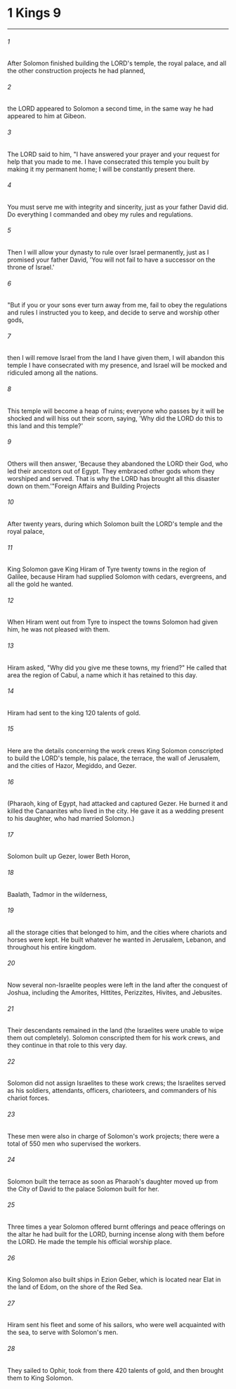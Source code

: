# 1 Kings 9
***



###### 1 
After Solomon finished building the LORD's temple, the royal palace, and all the other construction projects he had planned, 

###### 2 
the LORD appeared to Solomon a second time, in the same way he had appeared to him at Gibeon. 

###### 3 
The LORD said to him, "I have answered your prayer and your request for help that you made to me. I have consecrated this temple you built by making it my permanent home; I will be constantly present there. 

###### 4 
You must serve me with integrity and sincerity, just as your father David did. Do everything I commanded and obey my rules and regulations. 

###### 5 
Then I will allow your dynasty to rule over Israel permanently, just as I promised your father David, 'You will not fail to have a successor on the throne of Israel.' 

###### 6 
"But if you or your sons ever turn away from me, fail to obey the regulations and rules I instructed you to keep, and decide to serve and worship other gods, 

###### 7 
then I will remove Israel from the land I have given them, I will abandon this temple I have consecrated with my presence, and Israel will be mocked and ridiculed among all the nations. 

###### 8 
This temple will become a heap of ruins; everyone who passes by it will be shocked and will hiss out their scorn, saying, 'Why did the LORD do this to this land and this temple?' 

###### 9 
Others will then answer, 'Because they abandoned the LORD their God, who led their ancestors out of Egypt. They embraced other gods whom they worshiped and served. That is why the LORD has brought all this disaster down on them.'"Foreign Affairs and Building Projects 

###### 10 
After twenty years, during which Solomon built the LORD's temple and the royal palace, 

###### 11 
King Solomon gave King Hiram of Tyre twenty towns in the region of Galilee, because Hiram had supplied Solomon with cedars, evergreens, and all the gold he wanted. 

###### 12 
When Hiram went out from Tyre to inspect the towns Solomon had given him, he was not pleased with them. 

###### 13 
Hiram asked, "Why did you give me these towns, my friend?" He called that area the region of Cabul, a name which it has retained to this day. 

###### 14 
Hiram had sent to the king 120 talents of gold. 

###### 15 
Here are the details concerning the work crews King Solomon conscripted to build the LORD's temple, his palace, the terrace, the wall of Jerusalem, and the cities of Hazor, Megiddo, and Gezer. 

###### 16 
(Pharaoh, king of Egypt, had attacked and captured Gezer. He burned it and killed the Canaanites who lived in the city. He gave it as a wedding present to his daughter, who had married Solomon.) 

###### 17 
Solomon built up Gezer, lower Beth Horon, 

###### 18 
Baalath, Tadmor in the wilderness, 

###### 19 
all the storage cities that belonged to him, and the cities where chariots and horses were kept. He built whatever he wanted in Jerusalem, Lebanon, and throughout his entire kingdom. 

###### 20 
Now several non-Israelite peoples were left in the land after the conquest of Joshua, including the Amorites, Hittites, Perizzites, Hivites, and Jebusites. 

###### 21 
Their descendants remained in the land (the Israelites were unable to wipe them out completely). Solomon conscripted them for his work crews, and they continue in that role to this very day. 

###### 22 
Solomon did not assign Israelites to these work crews; the Israelites served as his soldiers, attendants, officers, charioteers, and commanders of his chariot forces. 

###### 23 
These men were also in charge of Solomon's work projects; there were a total of 550 men who supervised the workers. 

###### 24 
Solomon built the terrace as soon as Pharaoh's daughter moved up from the City of David to the palace Solomon built for her. 

###### 25 
Three times a year Solomon offered burnt offerings and peace offerings on the altar he had built for the LORD, burning incense along with them before the LORD. He made the temple his official worship place. 

###### 26 
King Solomon also built ships in Ezion Geber, which is located near Elat in the land of Edom, on the shore of the Red Sea. 

###### 27 
Hiram sent his fleet and some of his sailors, who were well acquainted with the sea, to serve with Solomon's men. 

###### 28 
They sailed to Ophir, took from there 420 talents of gold, and then brought them to King Solomon.
